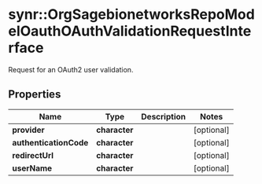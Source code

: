 # synr::OrgSagebionetworksRepoModelOauthOAuthValidationRequestInterface

Request for an OAuth2 user validation.

## Properties
Name | Type | Description | Notes
------------ | ------------- | ------------- | -------------
**provider** | **character** |  | [optional] 
**authenticationCode** | **character** |  | [optional] 
**redirectUrl** | **character** |  | [optional] 
**userName** | **character** |  | [optional] 



